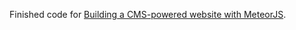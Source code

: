 Finished code for [Building a CMS-powered website with MeteorJS](https://medium.com/@rogerjin12/meteor-cms-website-tutorial-2e8da489f92f).